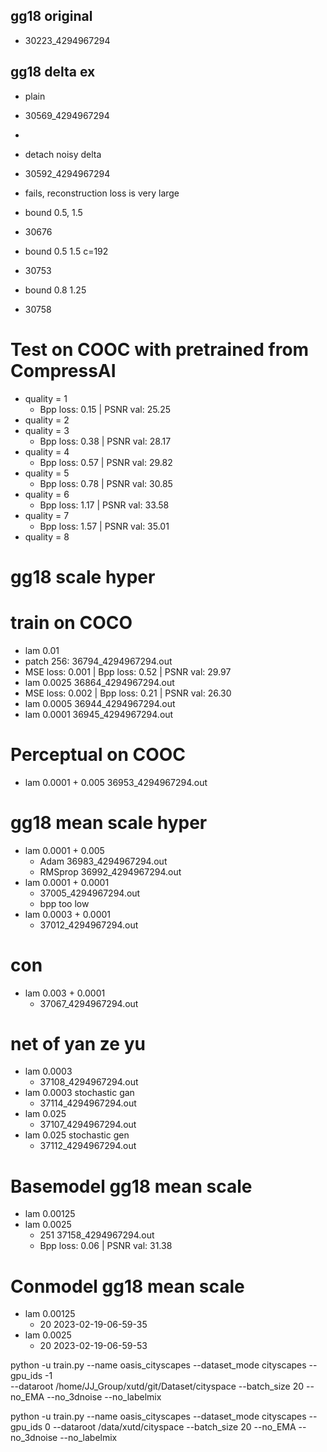 ## gg18 original
* 30223_4294967294

## gg18 delta ex
* plain
* 30569_4294967294
* 
* detach noisy delta
* 30592_4294967294
* fails, reconstruction loss is very large

* bound 0.5, 1.5
* 30676
* bound 0.5 1.5 c=192
* 30753
* bound 0.8 1.25
* 30758

# Test on COOC with pretrained from CompressAI
* quality = 1
  * Bpp loss: 0.15 |	PSNR val: 25.25
* quality = 2
* quality = 3 
  * Bpp loss: 0.38 |	PSNR val: 28.17
* quality = 4
  * Bpp loss: 0.57 |	PSNR val: 29.82
* quality = 5 
  * Bpp loss: 0.78 |	PSNR val: 30.85
* quality = 6 
  * Bpp loss: 1.17 |	PSNR val: 33.58
* quality = 7 
  * Bpp loss: 1.57 |	PSNR val: 35.01
* quality = 8 

# gg18 scale hyper
# train on COCO
* lam 0.01
* patch 256: 36794_4294967294.out
* MSE loss: 0.001 |	Bpp loss: 0.52 |	PSNR val: 29.97
* lam 0.0025 36864_4294967294.out
* MSE loss: 0.002 |	Bpp loss: 0.21 |	PSNR val: 26.30
* lam 0.0005 36944_4294967294.out
* lam 0.0001 36945_4294967294.out

# Perceptual on COOC
* lam 0.0001 + 0.005 36953_4294967294.out


# gg18 mean scale hyper
* lam 0.0001 + 0.005 
  * Adam 36983_4294967294.out
  * RMSprop 36992_4294967294.out
* lam 0.0001 + 0.0001
  * 37005_4294967294.out
  * bpp too low
* lam 0.0003 + 0.0001
  * 37012_4294967294.out


# con
* lam 0.003 + 0.0001
  * 37067_4294967294.out

# net of yan ze yu
* lam 0.0003
  * 37108_4294967294.out
* lam 0.0003 stochastic gan
  * 37114_4294967294.out
* lam 0.025
  * 37107_4294967294.out
* lam 0.025 stochastic gen
  * 37112_4294967294.out

# Basemodel gg18 mean scale
* lam 0.00125
* lam 0.0025
  * 251 37158_4294967294.out
  * Bpp loss: 0.06 |	PSNR val: 31.38

# Conmodel gg18 mean scale
* lam 0.00125
  * 20 2023-02-19-06-59-35
* lam 0.0025
  * 20 2023-02-19-06-59-53


python -u train.py --name oasis_cityscapes --dataset_mode cityscapes --gpu_ids -1 \
--dataroot /home/JJ_Group/xutd/git/Dataset/cityspace --batch_size 20 --no_EMA --no_3dnoise --no_labelmix



python -u train.py --name oasis_cityscapes --dataset_mode cityscapes --gpu_ids 0 --dataroot /data/xutd/cityspace --batch_size 20 --no_EMA --no_3dnoise --no_labelmix